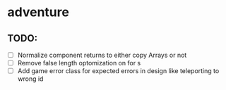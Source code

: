 # adventure

## TODO:
 - [ ] Normalize component returns to either copy Arrays or not
 - [ ] Remove false length optomization on for s
 - [ ] Add game error class for expected errors in design like teleporting to wrong id
